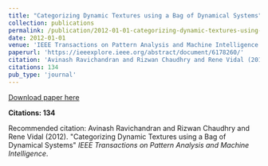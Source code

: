 ```yaml
---
title: "Categorizing Dynamic Textures using a Bag of Dynamical Systems"
collection: publications
permalink: /publication/2012-01-01-categorizing-dynamic-textures-using-a-bag-of-dynam
date: 2012-01-01
venue: 'IEEE Transactions on Pattern Analysis and Machine Intelligence'
paperurl: 'https://ieeexplore.ieee.org/abstract/document/6178260/'
citation: 'Avinash Ravichandran and Rizwan Chaudhry and Rene Vidal (2012). &quot;Categorizing Dynamic Textures using a Bag of Dynamical Systems&quot; <i>IEEE Transactions on Pattern Analysis and Machine Intelligence</i>.'
citations: 134
pub_type: 'journal'
---
```


<a href='https://ieeexplore.ieee.org/abstract/document/6178260/'>Download paper here</a>

**Citations: 134**

Recommended citation: Avinash Ravichandran and Rizwan Chaudhry and Rene Vidal (2012). "Categorizing Dynamic Textures using a Bag of Dynamical Systems" <i>IEEE Transactions on Pattern Analysis and Machine Intelligence</i>.